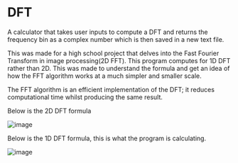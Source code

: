 # DFT
A calculator that takes user inputs to compute a DFT and returns the frequency bin as a complex number which is then saved in a new text file.

This was made for a high school project that delves into the Fast Fourier Transform in image processing(2D FFT). This program computes for 1D DFT rather than 2D. This was made to understand the formula and get an idea of how the FFT algorithm works at a much simpler and smaller scale.

The FFT algorithm is an efficient implementation of the DFT; it reduces computational time whilst producing the same result.

Below is the 2D DFT formula 

![image](https://user-images.githubusercontent.com/62546073/173594539-95fd92ea-6cf2-4647-95d6-09bf86bb396d.png)


Below is the 1D DFT formula, this is what the program is calculating.

![image](https://user-images.githubusercontent.com/62546073/173595100-75bc9fb2-605e-47f5-9754-fc89222daafa.png)
